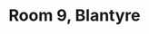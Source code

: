 ---
basin: 'No'
cudn: true
floor: Ground
grade: 3
images:
- /assets/images/rooms/blantyre/blant_9_1.jpeg
- /assets/images/rooms/blantyre/blant_9_2.jpeg
- /assets/images/rooms/blantyre/blant_9_3.jpeg
- /assets/images/rooms/blantyre/blant_9_4.jpeg
living_room: 'No'
location: Blantyre
name: '9'
network: Wired and Wireless
title: Room 9, Blantyre
---